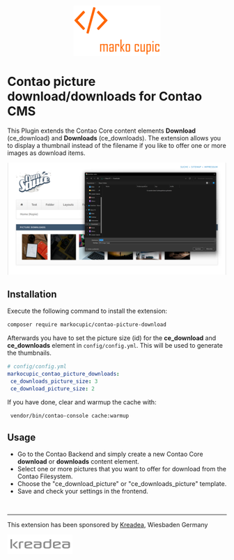 <p align="center"><a href="https://github.com/markocupic"><img src="docs/logo.png" width="200"></a></p>

# Contao picture download/downloads for Contao CMS

This Plugin extends the Contao Core content elements **Download** (ce_download) and **Downloads** (ce_downloads).
 The extension allows you to display a thumbnail instead of the
 filename if you like to offer one or more images as download items.

![Contao Picture Downloads](docs/screenshot.png)

## Installation

Execute the following command to install the extension:
```bash
composer require markocupic/contao-picture-download
```

Afterwards you have to set the picture size (id) for the **ce_download** and **ce_downloads** element in `config/config.yml`.
 This will be used to generate the thumbnails.

```yaml
# config/config.yml
markocupic_contao_picture_downloads:
 ce_downloads_picture_size: 3
 ce_download_picture_size: 2
```

If you have done, clear and warmup the cache with:
```bash
 vendor/bin/contao-console cache:warmup
```

## Usage

- Go to the Contao Backend and simply create a new Contao Core **download** or **downloads** content element.
- Select one or more pictures that you want to offer for download from the Contao Filesystem.
- Choose the "ce_download_picture" or "ce_downloads_picture" template.
- Save and check your settings in the frontend.

&nbsp;

---
This extension has been sponsored by [Kreadea](https://www.kreadea.de), Wiesbaden Germany
<p align="left"><a href="https://www.kreadea.de" title="KREADEA"><img src="docs/kreadea.png" width="150"></a></p>
